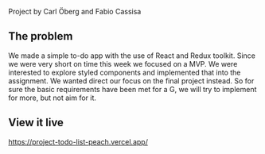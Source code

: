 Project by Carl Öberg and Fabio Cassisa

## The problem

We made a simple to-do app with the use of React and Redux toolkit. Since we were very short on time this week we focused on a MVP. We were interested to explore styled components and implemented that into the assignment. We wanted direct our focus on the final project instead. So for sure the basic requirements have been met for a G, we will try to implement for more, but not aim for it.

## View it live

https://project-todo-list-peach.vercel.app/
